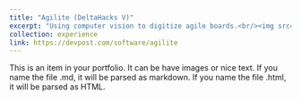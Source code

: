 ```yaml
---
title: "Agilite (DeltaHacks V)"
excerpt: "Using computer vision to digitize agile boards.<br/><img src='/images/projects/agilite_pipeline.jpg' style='width:512px;'>"
collection: experience
link: https://devpost.com/software/agilite
---
```


This is an item in your portfolio. It can be have images or nice text. If you name the file .md, it will be parsed as markdown. If you name the file .html, it will be parsed as HTML. 
